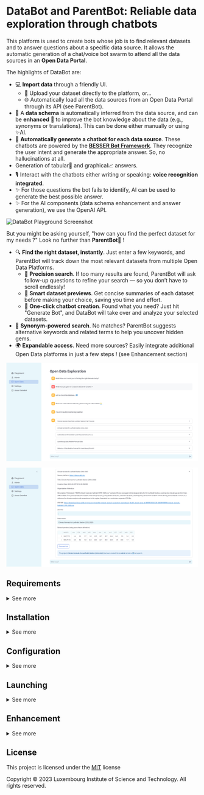 # DataBot and ParentBot: Reliable data exploration through chatbots

This platform is used to create bots whose job is to find relevant datasets and to answer questions about a specific data source. It allows the automatic
generation of a chat/voice bot swarm to attend all the data sources in an **Open Data Portal**.

The highlights of DataBot are:

- 💻 **Import data** through a friendly UI.
  - 💾 Upload your dataset directly to the platform, or...
  - 🌐 Automatically load all the data sources from an Open Data Portal through its API (see ParentBot).
- 🔎 A **data schema** is automatically inferred from the data source, and can be **enhanced** 💪 to improve the bot knowledge about 
  the data (e.g., synonyms or translations). This can be done either manually or using ✨AI.
- 🤖 **Automatically generate a chatbot for each data source**. These chatbots are powered by the [**BESSER Bot Framework**](https://github.com/BESSER-PEARL/bot-framework).
  They recognize the user intent and generate the appropriate answer. So, no hallucinations at all.
- Generation of tabular📅 and graphical📈 answers.
- 🎙️ Interact with the chatbots either writing or speaking: **voice recognition integrated**.
- ✨ For those questions the bot fails to identify, AI can be used to generate the best possible answer.
- ✨ For the AI components (data schema enhancement and answer generation), we use the OpenAI API.

![DataBot Playground Screenshot](docs/source/img/playground_screenshot.png)

But you might be asking yourself, "how can you find the perfect dataset for my needs ?"
Look no further than **ParentBot**👴 !

- 🔍 **Find the right dataset, instantly**. Just enter a few keywords, and ParentBot will track down the most relevant datasets from multiple Open Data Platforms.
  - 🎯 **Precision search**. If too many results are found, ParentBot will ask follow-up questions to refine your search — so you don’t have to scroll endlessly!
  - 📜 **Smart dataset previews**. Get concise summaries of each dataset before making your choice, saving you time and effort.
  - 🤖 **One-click chatbot creation**. Found what you need? Just hit "Generate Bot", and DataBot will take over and analyze your selected datasets.
- 🔄 **Synonym-powered search**. No matches? ParentBot suggests alternative keywords and related terms to help you uncover hidden gems.
- 🌍 **Expandable access**. Need more sources? Easily integrate additional Open Data platforms in just a few steps ! (see Enhancement section)

![Parentbot Main UI Screenshot](docs/source/img/parentbot_mainUI.png)

![Parentbot Expander Screenshot](docs/source/img/parentbot_expandercontent.png)

## Requirements
<details>
<summary>See more</summary>

- Python 3.11
- Recommended: Create a virtual environment (e.g. [venv](https://docs.python.org/3/library/venv.html), [conda](https://conda.io/projects/conda/en/latest/user-guide/tasks/manage-environments.html))

For example with venv, after installing Python 3.11 on your machine, you can create a new virtual environment: 

```bash
python3.11 -m venv ChatbotVirtualEnv
```

To activate the environment:
```bash
source ChatbotVirtualEnv/bin/activate
```

To deactivate the virtual environment: 
```bash
deactivate ChatbotVirtualEnv 
```

To permanently delete the environment: 
```bash
rm -rf ChatbotVirtualEnv
```
</details>

## Installation
<details>
<summary>See more</summary>

```bash
git clone https://github.com/BESSER-PEARL/databot
cd databot
pip install -r requirements.txt
touch config.ini
```
</details>

## Configuration
<details>
<summary>See more</summary>

For the parent_bot to work, you will need an OpenAI API Key.
In your config.ini, paste the following text, and replace "**YOUR-OPENAI-API-KEY**" with your actual key. 

```bash
[websocket_platform]
websocket.host = localhost
websocket.port = 8764
streamlit.host = localhost
streamlit.port = 5000

[telegram_platform]
telegram.token = YOUR-BOT-TOKEN

[nlp]
nlp.language = en
nlp.region = US
nlp.timezone = Europe/Madrid
nlp.pre_processing = True
nlp.intent_threshold = 0.4
nlp.openai.api_key = YOUR-OPENAI-API-KEY
nlp.hf.api_key = YOUR-API-KEY
nlp.replicate.api_key = YOUR-API-KEY

[db]
db.monitoring = False
db.monitoring.dialect = postgresql
db.monitoring.host = localhost
db.monitoring.port = 5432
db.monitoring.database = DB-NAME
db.monitoring.username = DB-USERNAME
db.monitoring.password = DB-PASSWORD
```
</details>

## Launching
<details>
<summary>See more</summary>

To launch the platform in your browser, simply run this command from the databot directory.
```bash
streamlit run main.py
```
</details>

## Enhancement
<details>
<summary>See more</summary>

#### Additionnal support

Curently, the parentbot is only able to request datasets from open data platform using the uData API. To add a new platform, write its domain name in the **udata_root** section of **src/app/open_data_portal_API.json**

```json
{   
    "udata_root" : [
        "https://data.public.lu/",
        "https://www.data.gouv.fr/",
        "https://dados.gov.pt/"
    ],
    "ckan_root" : [
        "https://catalog.data.gov/api/3/action/",
        "https://www.donneesquebec.ca/recherche/api/action/",
        "https://opendata.nhsbsa.net/api/3/action/",
        "https://ckan.opendata.swiss/api/3/action/",
        "https://data.cnra.ca.gov/api/3/action/",
        "https://open.canada.ca/data/en/api/3/action/",
        "https://opendata-ajuntament.barcelona.cat/data/api/3/action/",
        "https://catalog.sarawak.gov.my/api/3/action/",
        "https://open.africa/api/3/action/",
        "https://data.gov.au/api/3/action/",
        "https://data.gov.ie/api/3/action/",
        "https://data.boston.gov/api/3/action/",
        "https://www.data.qld.gov.au/api/3/action/",
        "https://data.illinois.gov/api/3/action/",
        "https://dati.gov.it/opendata/api/3/action/"
    ]
}
```
</details>

## License

This project is licensed under the [MIT](https://mit-license.org/) license

Copyright © 2023 Luxembourg Institute of Science and Technology. All rights reserved.
